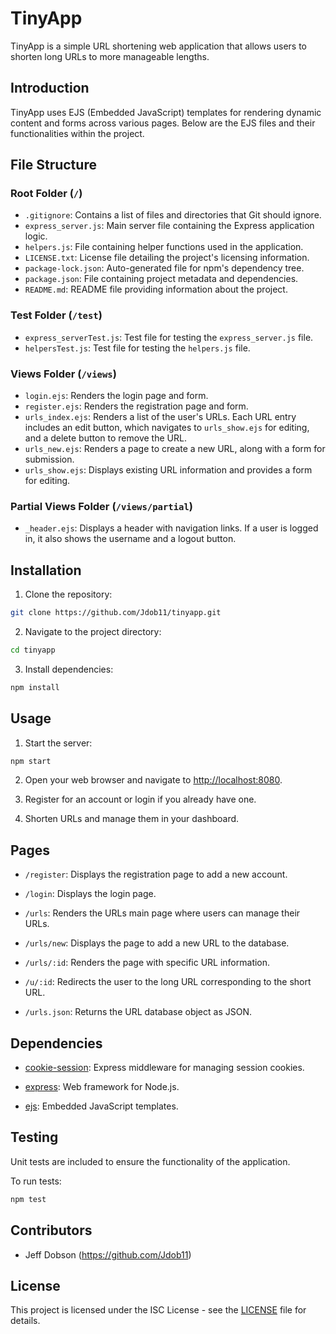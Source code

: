 # TinyApp

TinyApp is a simple URL shortening web application that allows users to shorten long URLs to more manageable lengths.

## Introduction

TinyApp uses EJS (Embedded JavaScript) templates for rendering dynamic content and forms across various pages. Below are the EJS files and their functionalities within the project.

## File Structure

### Root Folder (`/`)
- `.gitignore`: Contains a list of files and directories that Git should ignore.
- `express_server.js`: Main server file containing the Express application logic.
- `helpers.js`: File containing helper functions used in the application.
- `LICENSE.txt`: License file detailing the project's licensing information.
- `package-lock.json`: Auto-generated file for npm's dependency tree.
- `package.json`: File containing project metadata and dependencies.
- `README.md`: README file providing information about the project.

### Test Folder (`/test`)
- `express_serverTest.js`: Test file for testing the `express_server.js` file.
- `helpersTest.js`: Test file for testing the `helpers.js` file.

### Views Folder (`/views`)
- `login.ejs`: Renders the login page and form.
- `register.ejs`: Renders the registration page and form.
- `urls_index.ejs`: Renders a list of the user's URLs. Each URL entry includes an edit button, which navigates to `urls_show.ejs` for editing, and a delete button to remove the URL.
- `urls_new.ejs`: Renders a page to create a new URL, along with a form for submission.
- `urls_show.ejs`: Displays existing URL information and provides a form for editing.

### Partial Views Folder (`/views/partial`)
- `_header.ejs`: Displays a header with navigation links. If a user is logged in, it also shows the username and a logout button.

## Installation

1. Clone the repository:

```bash
git clone https://github.com/Jdob11/tinyapp.git
```

2. Navigate to the project directory:

```bash
cd tinyapp
```

3. Install dependencies:

```bash
npm install
```

## Usage

1. Start the server:

```bash
npm start
```

2. Open your web browser and navigate to [http://localhost:8080](http://localhost:8080).

3. Register for an account or login if you already have one.

4. Shorten URLs and manage them in your dashboard.

## Pages

- `/register`: Displays the registration page to add a new account.

- `/login`: Displays the login page.

- `/urls`: Renders the URLs main page where users can manage their URLs.

- `/urls/new`: Displays the page to add a new URL to the database.

- `/urls/:id`: Renders the page with specific URL information.

- `/u/:id`: Redirects the user to the long URL corresponding to the short URL.

- `/urls.json`: Returns the URL database object as JSON.

## Dependencies

- [cookie-session](https://www.npmjs.com/package/cookie-session): Express middleware for managing session cookies.
- [express](https://www.npmjs.com/package/express): Web framework for Node.js.

- [ejs](https://www.npmjs.com/package/ejs): Embedded JavaScript templates.

## Testing

Unit tests are included to ensure the functionality of the application.

To run tests:

```bash
npm test
```

## Contributors

- Jeff Dobson (https://github.com/Jdob11)

## License

This project is licensed under the ISC License - see the [LICENSE](LICENSE) file for details.
